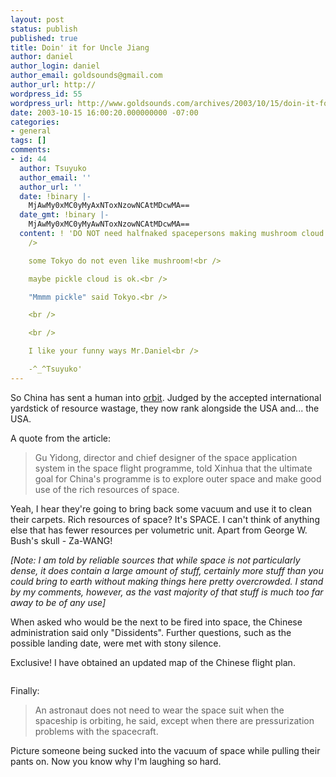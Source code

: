 ```yaml
---
layout: post
status: publish
published: true
title: Doin' it for Uncle Jiang
author: daniel
author_login: daniel
author_email: goldsounds@gmail.com
author_url: http://
wordpress_id: 55
wordpress_url: http://www.goldsounds.com/archives/2003/10/15/doin-it-for-uncle-jiang/
date: 2003-10-15 16:00:20.000000000 -07:00
categories:
- general
tags: []
comments:
- id: 44
  author: Tsuyuko
  author_email: ''
  author_url: ''
  date: !binary |-
    MjAwMy0xMC0yMyAxNToxNzowNCAtMDcwMA==
  date_gmt: !binary |-
    MjAwMy0xMC0yMyAwNToxNzowNCAtMDcwMA==
  content: ! 'DO NOT need halfnaked spacepersons making mushroom cloud at tokyo.<br
    />

    some Tokyo do not even like mushroom!<br />

    maybe pickle cloud is ok.<br />

    "Mmmm pickle" said Tokyo.<br />

    <br />

    <br />

    I like your funny ways Mr.Daniel<br />

    -^_^Tsuyuko'
---
```

So China has sent a human into <a href="http://www1.chinadaily.com.cn/en/doc/2003-10/15/content_272029.htm">orbit</a>. Judged by the accepted international yardstick of resource wastage, they now rank alongside the USA and... the USA.

A quote from the article:

<blockquote>Gu Yidong, director and chief designer of the space application system in the space flight programme, told Xinhua that the ultimate goal for China's programme is to explore outer space and make good use of the rich resources of space. </blockquote>

Yeah, I hear they're going to bring back some vacuum and use it to clean their carpets. Rich resources of space? It's SPACE. I can't think of anything else that has fewer resources per volumetric unit. Apart from George W. Bush's skull - Za-WANG!

<i>[Note: I am told by reliable sources that while space is not particularly dense, it does contain a large amount of stuff, certainly more stuff than you could bring to earth without making things here pretty overcrowded. I stand by my comments, however, as the vast majority of that stuff is much too far away to be of any use]</i>

When asked who would be the next to be fired into space, the Chinese administration said only "Dissidents". Further questions, such as the possible landing date, were met with stony silence.

Exclusive! I have obtained an updated map of the Chinese flight plan.

<img src="http://www.goldsounds.com/images/rocket.jpg" border="0" alt="" />

Finally:

<blockquote>An astronaut does not need to wear the space suit when the spaceship is orbiting, he said, except when there are pressurization problems with the spacecraft.</blockquote>
Picture someone being sucked into the vacuum of space while pulling their pants on. Now you know why I'm laughing so hard.
